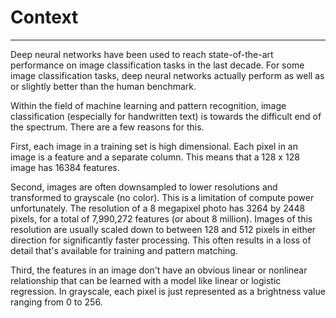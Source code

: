 # Context
-----
Deep neural networks have been used to reach state-of-the-art performance on image classification tasks in the last decade. 
For some image classification tasks, deep neural networks actually perform as well as or slightly better than the human benchmark.

Within the field of machine learning and pattern recognition, image classification (especially for handwritten text) is towards the difficult end of the spectrum. There are a few reasons for this.

First, each image in a training set is high dimensional. Each pixel in an image is a feature and a separate column. This means that a 128 x 128 image has 16384 features.

Second, images are often downsampled to lower resolutions and transformed to grayscale (no color). This is a limitation of compute power unfortunately. The resolution of a 8 megapixel photo has 3264 by 2448 pixels, for a total of 7,990,272 features (or about 8 million). Images of this resolution are usually scaled down to between 128 and 512 pixels in either direction for significantly faster processing. This often results in a loss of detail that's available for training and pattern matching.

Third, the features in an image don't have an obvious linear or nonlinear relationship that can be learned with a model like linear or logistic regression. In grayscale, each pixel is just represented as a brightness value ranging from 0 to 256.
